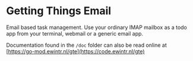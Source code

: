 # Getting Things Email

Email based task management. Use your ordinary IMAP mailbox as a todo app from your terminal, webmail or a generic email app.

Documentation found in the `/doc` folder can also be read online at [https://go-mod.ewintr.nl/gte](https://code.ewintr.nl/gte)


